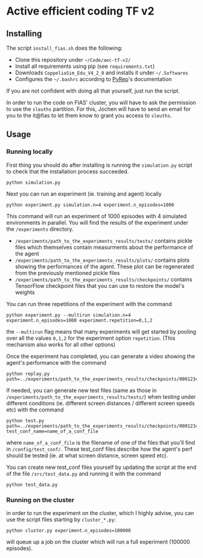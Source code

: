 # Active efficient coding TF v2

## Installing

The script `install_fias.sh` does the following:
- Clone this repository under `~/Code/aec-tf-v2/`
- Install all requirements using pip (see `requirements.txt`)
- Downloads `CoppeliaSim_Edu_V4_2_0` and installs it under `~/.Softwares`
- Configures the `~/.bashrc` according to [PyRep](https://github.com/stepjam/PyRep)'s documentation


If you are not confident with doing all that yourself, just run the script.


In order to run the code on FIAS' cluster, you will have to ask the permission to use the `sleuths` partition. For this, Jochen will have to send an email for you to the it@fias to let them know to grant you access to `sleuths`.




## Usage

### Running locally

First thing you should do after installing is running the `simulation.py` script to check that the installation process succeeded.

```
python simulation.py
```

Next you can run an experiment (ie. training and agent) locally

```
python experiment.py simulation.n=4 experiment.n_episodes=1000
```

This command will run an experiment of 1000 episodes with 4 simulated environments in parallel.
You will find the results of the experiment under the `/experiments` directory.

- `/experiments/path_to_the_experiments_results/tests/` contains pickle files which themselves contain measurments about the performance of the agent
- `/experiments/path_to_the_experiments_results/plots/` contains plots showing the performances of the agent. These plot can be regenerated from the previously mentioned pickle files
- `/experiments/path_to_the_experiments_results/checkpoints/` contains TensorFlow checkpoint files that you can use to restore the model's weights

You can run three repetitions of the experiment with the command

```
python experiment.py --multirun simulation.n=4 experiment.n_episodes=1000 experiment.repetition=0,1,2
```

the `--multirun` flag means that many experiments will get started by pooling over all the values `0,1,2` for the experiment option `repetition`. (This mechanism also works for all other options)


Once the experiment has completed, you can generate a video showing the agent's performance with the command

```
python replay.py path=../experiments/path_to_the_experiments_results/checkpoints/0001234567/
```

If needed, you can generate new test files (same as those in `/experiments/path_to_the_experiments_results/tests/`) when testing under different conditions (ie. different screen distances / different screen speeds etc) with the command

```
python test.py path=../experiments/path_to_the_experiments_results/checkpoints/0001234567/ test_conf_name=name_of_a_conf_file
```

where `name_of_a_conf_file` is the filename of one of the files that you'll find in `/config/test_conf/`. These test_conf files describe how the agent's perf should be tested (ie. at what screen distance, screen speed etc).

You can create new test_conf files yourself by updating the script at the end of the file `/src/test_data.py` and running it with the command

```
python test_data.py
```



### Running on the cluster

in order to run the experiment on the cluster, which I highly advise, you can use the script files starting by `cluster_*.py`:

```
python cluster.py experiment.n_episodes=100000
```

will queue up a job on the cluster which will run a full experiment (100000 episodes).
